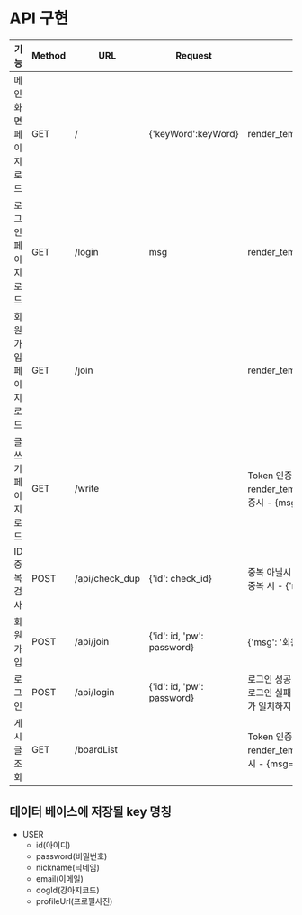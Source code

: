 
# API 구현

| 기능                 | Method | URL            | Request                    | Response                                                                                                                            |
| -------------------- | ------ | -------------- | -------------------------- | ----------------------------------------------------------------------------------------------------------------------------------- |
| 메인화면 페이지 로드 | GET    | /              | {'keyWord':keyWord}        | render_template('index.html',keyWord=keyWord)                                                                                       |
| 로그인 페이지 로드   | GET    | /login         | msg                        | render_template('login.html', msg=msg)                                                                                              |
| 회원가입 페이지 로드 | GET    | /join          |                            | render_template('join.html')                                                                                                        |
| 글쓰기 페이지 로드   | GET    | /write         |                            | Token 인증시 - render_template('board_write.html'), Token 미인증시 - {msg="로그인 정보가 존재하지 않습니다."}                       |
| ID 중복검사          | POST   | /api/check_dup | {'id': check_id}           | 중복 아닐시 - {'msg': "사용 가능한 아이디 입니다."} 중복 시 - {'msg': "이미 존재하는 아이디 입니다."}                               |
| 회원가입             | POST   | /api/join      | {'id': id, 'pw': password} | {'msg': '회원가입이 완료되었습니다.'}                                                                                               |
| 로그인               | POST   | /api/login     | {'id': id, 'pw': password} | 로그인 성공 - {'result': 'success', 'token': token} 로그인 실패 - {'result': 'fail', 'msg': '아이디/비밀번호가 일치하지 않습니다.'} |
| 게시글 조회          | GET    | /boardList     |                            | Token 인증시 - render_template('board_list.html'), Token 미인증시 - {msg="로그인 정보가 존재하지 않습니다."}                        |

## 데이터 베이스에 저장될 key 명칭

- USER
  - id(아이디)
  - password(비밀번호)
  - nickname(닉네임)
  - email(이메일)
  - dogId(강아지코드)
  - profileUrl(프로필사진)
